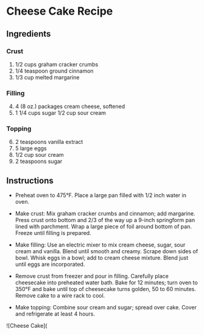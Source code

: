 # Cheese Cake Recipe

## Ingredients
### Crust
1. 1/2 cups graham cracker crumbs
2. 1/4 teaspoon ground cinnamon
3. 1/3 cup melted margarine
### Filling 
4. 4 (8 oz.) packages cream cheese, softened 
5. 1 1/4 cups sugar 1/2 cup sour cream
### Topping 
6. 2 teaspoons vanilla extract 
7. 5 large eggs 
8. 1/2 cup sour cream 
9. 2 teaspoons sugar

## Instructions
- Preheat oven to 475°F. Place a large pan filled with 1/2 inch water in oven.

- Make crust: Mix graham cracker crumbs and cinnamon; add margarine. Press crust onto bottom and 2/3 of the way up a 9-inch springform pan lined with parchment. Wrap a large piece of foil around bottom of pan. Freeze until filling is prepared.

- Make filling: Use an electric mixer to mix cream cheese, sugar, sour cream and vanilla. Blend until smooth and creamy. Scrape down sides of bowl. Whisk eggs in a bowl; add to cream cheese mixture. Blend just until eggs are incorporated.

- Remove crust from freezer and pour in filling. Carefully place cheesecake into preheated water bath. Bake for 12 minutes; turn oven to 350°F and bake until top of cheesecake turns golden, 50 to 60 minutes. Remove cake to a wire rack to cool.

- Make topping: Combine sour cream and sugar; spread over cake. Cover and refrigerate at least 4 hours.


![Cheese Cake](
